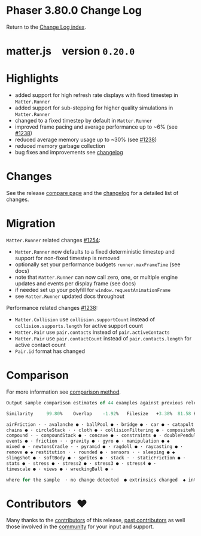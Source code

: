 # Phaser 3.80.0 Change Log

Return to the [Change Log index](CHANGELOG-v3.85.md).

# matter.js version `0.20.0`

# Highlights

* added support for high refresh rate displays with fixed timestep in `Matter.Runner`
* added support for sub-stepping for higher quality simulations in `Matter.Runner`
* changed to a fixed timestep by default in `Matter.Runner`
* improved frame pacing and average performance up to ~6% (see [#1238](https://github.com/liabru/matter-js/pull/1238))
* reduced average memory usage up to ~30% (see [#1238](https://github.com/liabru/matter-js/pull/1238))
* reduced memory garbage collection
* bug fixes and improvements see [changelog](https://github.com/liabru/matter-js/blob/0.20.0/CHANGELOG.md)

# Changes

See the release [compare page](https://github.com/liabru/matter-js/compare/0.19.0...0.20.0) and the [changelog](https://github.com/liabru/matter-js/blob/0.20.0/CHANGELOG.md) for a detailed list of changes.

# Migration

`Matter.Runner` related changes [#1254](https://github.com/liabru/matter-js/pull/1254):

* `Matter.Runner` now defaults to a fixed deterministic timestep and support for non-fixed timestep is removed
* optionally set your performance budgets `runner.maxFrameTime` (see docs)
* note that `Matter.Runner` can now call zero, one, or multiple engine updates and events per display frame (see docs)
* if needed set up your polyfill for `window.requestAnimationFrame`
* see `Matter.Runner` updated docs throughout

Performance related changes [#1238](https://github.com/liabru/matter-js/pull/1238):

* `Matter.Collision` use `collision.supportCount` instead of `collision.supports.length` for active support count
* `Matter.Pair` use `pair.contacts` instead of `pair.activeContacts`
* `Matter.Pair` use `pair.contactCount` instead of `pair.contacts.length` for active contact count
* `Pair.id` format has changed

# Comparison

For more information see [comparison method](https://github.com/liabru/matter-js/pull/794).

```ocaml
Output sample comparison estimates of 44 examples against previous release matter-js@0.19.0:  

Similarity     99.80%    Overlap    -1.92%   Filesize   +3.38%  81.58 KB  

airFriction · · avalanche ● · ballPool ● · bridge ● · car ● · catapult ● · 
chains ● · circleStack · · cloth ● · collisionFiltering ● · compositeManipulation ● · 
compound · · compoundStack ● · concave ● · constraints ● · doublePendulum · · 
events ● · friction · · gravity ● · gyro ● · manipulation ● ◆ 
mixed ● · newtonsCradle · · pyramid ● · ragdoll ● · raycasting ● · 
remove ● ◆ restitution · · rounded ● · sensors · · sleeping ● ◆ 
slingshot ● · softBody ● · sprites ● · stack · · staticFriction ● · 
stats ● · stress ● · stress2 ● · stress3 ● · stress4 ● · 
timescale ● · views ● · wreckingBall ● ·   

where for the sample  · no change detected  ● extrinsics changed  ◆ intrinsics changed
```

# Contributors ♥︎

Many thanks to the [contributors](https://github.com/liabru/matter-js/compare/0.19.0...0.20.0) of this release, [past contributors](https://github.com/liabru/matter-js/graphs/contributors) as well those involved in the [community](https://github.com/liabru/matter-js/issues) for your input and support.